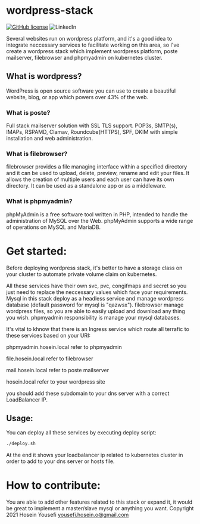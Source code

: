 # wordpress-stack

[![GitHub license](https://img.shields.io/github/license/hosein-yousefii/docker-ansible)](https://github.com/hosein-yousefii/docker-ansible/blob/master/LICENSE)
![LinkedIn](https://shields.io/badge/style-hoseinyousefii-black?logo=linkedin&label=LinkedIn&link=https://www.linkedin.com/in/hoseinyousefi)


Several websites run on wordpress platform, and it's a good idea to integrate neccessary services to facilitate working on this area, so I've create a wordpress stack which implement wordpress platform, poste mailserver, filebrowser and phpmyadmin on kubernetes cluster.

## What is wordpress?

WordPress is open source software you can use to create a beautiful website, blog, or app which powers over 43% of the web.

### What is poste?

Full stack mailserver solution with SSL TLS support. POP3s, SMTP(s), IMAPs, RSPAMD, Clamav, Roundcube(HTTPS), SPF, DKIM with simple installation and web administration.

### What is filebrowser?

filebrowser provides a file managing interface within a specified directory and it can be used to upload, delete, preview, rename and edit your files. It allows the creation of multiple users and each user can have its own directory. It can be used as a standalone app or as a middleware.

### What is phpmyadmin?

phpMyAdmin is a free software tool written in PHP, intended to handle the administration of MySQL over the Web. phpMyAdmin supports a wide range of operations on MySQL and MariaDB.

# Get started:

Before deploying wordpress stack, it's better to have a storage class on your cluster to automate private volume claim on kubernetes.

All these services have their own svc, pvc, congifmaps and secret so you just need to replace the neccessary values which face your requirements. Mysql in this stack deploy as a headless service and manage wordpress database (default password for mysql is "qazwsx"). filebrowser manage wordpress files, so you are able to easily upload and download any thing you wish. phpmyadmin responsibility is manage your mysql databases.

It's vital to khnow that there is an Ingress service which route all terrafic to these services based on your URI:

phpmyadmin.hosein.local refer to phpmyadmin

file.hosein.local       refer to filebrowser

mail.hosein.local       refer to poste mailserver

hosein.local            refer to your wordpress site

you should add these subdomain to your dns server with a correct LoadBalancer IP.

## Usage:

You can deploy all these services by executing deploy script:

```bash
./deploy.sh
```
At the end it shows your loadbalancer ip related to kubernetes cluster in order to add to your dns server or hosts file.

# How to contribute:

You are able to add other features related to this stack or expand it, it would be great to implement a master/slave mysql or anything you want.
Copyright 2021 Hosein Yousefi <yousefi.hosein.o@gmail.com>



